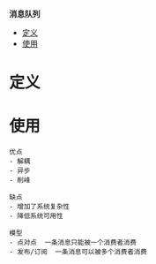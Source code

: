 **消息队列**
- [定义](#定义)
- [使用](#使用)

# 定义 #

# 使用 #
```
优点
- 解耦
- 异步
- 削峰

缺点
- 增加了系统复杂性
- 降低系统可用性

模型
- 点对点  一条消息只能被一个消费者消费
- 发布/订阅  一条消息可以被多个消费者消费
```